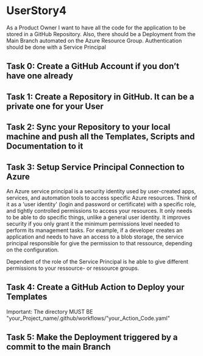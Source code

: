 # UserStory4

As a Product Owner I want to have all the code for the application to be stored in a GitHub Repository. Also, there should be a Deployment from the Main Branch automated on the Azure Resource Group. Authentication should be done with a Service Principal

## Task 0: Create a GitHub Account if you don’t have one already

## Task 1: Create a Repository in GitHub. It can be a private one for your User

## Task 2: Sync your Repository to your local machine and push all the Templates, Scripts and Documentation to it

## Task 3: Setup Service Principal Connection to Azure

An Azure service principal is a security identity used by user-created apps, services, and automation tools to access specific Azure resources. Think of it as a 'user identity' (login and password or certificate) with a specific role, and tightly controlled permissions to access your resources. It only needs to be able to do specific things, unlike a general user identity. It improves security if you only grant it the minimum permissions level needed to perform its management tasks. For example, if a developer creates an application and needs to have an access to a blob storage, the service principal responsible for give the permission to that ressource, depending on the configuration.

Dependent of the role of the Service Principal is he able to give different permissions to your ressource- or ressource groups.

## Task 4: Create a GitHub Action to Deploy your Templates

Important: The directory MUST BE "your_Project_name/.github/workflows/"your_Action_Code.yaml"

## Task 5: Make the Deployment triggered by a commit to the main Branch
